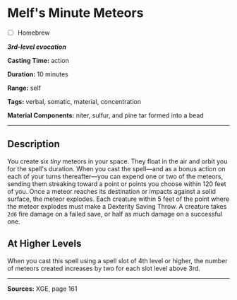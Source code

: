 # Melf's Minute Meteors

- [ ] Homebrew

***3rd-level evocation***

**Casting Time:** action

**Duration:** 10 minutes

**Range:** self

**Tags:** verbal, somatic, material, concentration

**Material Components:** niter, sulfur, and pine tar formed into a bead

---

## Description
You create six *tiny* meteors in your space.
They float in the air and orbit you for the spell's duration.
When you cast the spell—and as a bonus action on each of your turns thereafter—you can expend one or two of the meteors, sending them streaking toward a point or points you choose within 120 feet of you.
Once a meteor reaches its destination or impacts against a solid surface, the meteor explodes.
Each creature within 5 feet of the point where the meteor explodes must make a Dexterity Saving Throw.
A creature takes `2d6` fire damage on a failed save, or half as much damage on a successful one.

## At Higher Levels
When you cast this spell using a spell slot of 4th level or higher, the number of meteors created increases by two for each slot level above 3rd.

---

**Sources:** XGE, page 161
